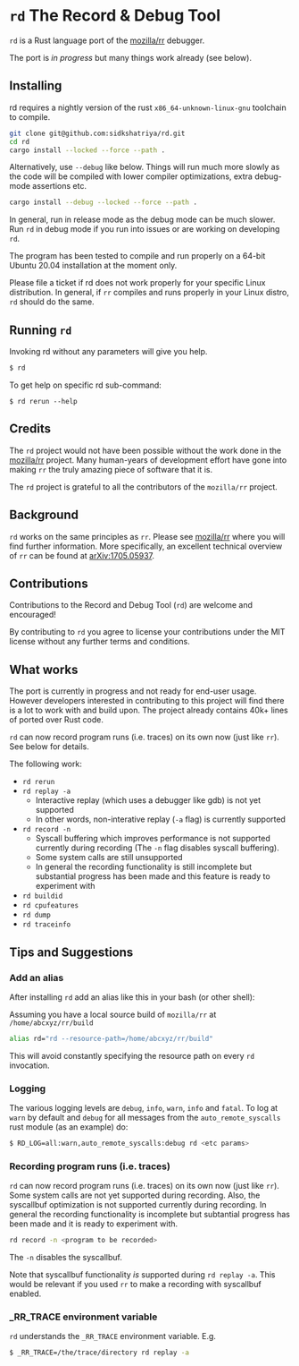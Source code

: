 # `rd` The Record & Debug Tool

`rd` is a Rust language port of the [mozilla/rr](https://github.com/mozilla/rr) debugger. 

The port is  _in progress_ but many things work already (see below).

## Installing

rd requires a nightly version of the rust `x86_64-unknown-linux-gnu` toolchain to compile.

```bash
git clone git@github.com:sidkshatriya/rd.git
cd rd
cargo install --locked --force --path .
```

Alternatively, use `--debug` like below. Things will run much more slowly as the code will be compiled with lower compiler optimizations, extra debug-mode assertions etc. 

```bash
cargo install --debug --locked --force --path .
```

In general, run in release mode as the debug mode can be much slower. Run `rd` in debug mode if you run into issues or are working on developing `rd`.

The program has been tested to compile and run properly on a 64-bit Ubuntu 20.04 installation at the moment only. 

Please file a ticket if rd does not work properly for your specific Linux distribution. In general, if `rr` compiles and runs properly in your Linux distro, `rd` should do the same.

## Running `rd`

Invoking rd without any parameters will give you help.
```bash
$ rd
```

To get help on specific rd sub-command:
```
$ rd rerun --help
```

## Credits

The `rd` project would not have been possible without the work done in the [mozilla/rr](https://github.com/mozilla/rr) project. Many human-years of development effort have gone into making `rr` the truly amazing piece of software that it is. 

The `rd` project is grateful to all the contributors of the `mozilla/rr` project.

## Background 

`rd` works on the same principles as `rr`. Please see [mozilla/rr](https://github.com/mozilla/rr) where you will find further information. More specifically, an excellent technical overview of `rr` can be found at [arXiv:1705.05937](https://arxiv.org/abs/1705.05937). 

## Contributions

Contributions to the Record and Debug Tool (`rd`) are welcome and encouraged!

By contributing to `rd` you agree to license your contributions under the MIT license without any further terms and conditions.

## What works

The port is currently in progress and not ready for end-user usage. However developers interested in contributing to this project will find there is a lot to work with and build upon. The project already contains 40k+ lines of ported over Rust code.

`rd` can now record program runs (i.e. traces) on its own now (just like `rr`). See below for details.

The following work:
* `rd rerun`
* `rd replay -a`
  * Interactive replay (which uses a debugger like gdb) is not yet supported
  * In other words, non-interative replay (`-a` flag) is currently supported
* `rd record -n`
  * Syscall buffering which improves performance is not supported currently during recording (The `-n` flag disables syscall buffering).
  * Some system calls are still unsupported
  * In general the recording functionality is still incomplete but substantial progress has been made and this feature is ready to experiment with
* `rd buildid`
* `rd cpufeatures`
* `rd dump`
* `rd traceinfo`

## Tips and Suggestions

### Add an alias
After installing `rd` add an alias like this in your bash (or other shell):

Assuming you have a local source build of `mozilla/rr` at `/home/abcxyz/rr/build` 

```bash
alias rd="rd --resource-path=/home/abcxyz/rr/build"
```

This will avoid constantly specifying the resource path on every `rd` invocation.

### Logging

The various logging levels are `debug`, `info`, `warn`, `info` and `fatal`. To log at `warn` by default and `debug` for all messages from the `auto_remote_syscalls` rust module (as an example) do:

```bash
$ RD_LOG=all:warn,auto_remote_syscalls:debug rd <etc params>
```

### Recording program runs (i.e. traces)

`rd` can now record program runs (i.e. traces) on its own now (just like `rr`). Some system calls are not yet supported during recording. Also, the syscallbuf optimization is not supported currently during recording. In general the recording functionality is incomplete but subtantial progress has been made and it is ready to experiment with.

```bash
rd record -n <program to be recorded>
```

The `-n` disables the syscallbuf. 

Note that syscallbuf functionality _is_ supported during `rd replay -a`. This would be relevant if you used `rr` to make a recording with syscallbuf enabled.

### _RR_TRACE environment variable

`rd` understands the `_RR_TRACE` environment variable. E.g.

```bash
$ _RR_TRACE=/the/trace/directory rd replay -a
```
